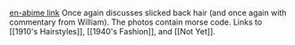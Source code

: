 [en-abime link](https://www.en-abime.com/1940s-hairstyles)
Once again discusses slicked back hair (and once again with commentary from William). The photos contain morse code. Links to [[1910's Hairstyles]], [[1940's Fashion]], and [[Not Yet]].
